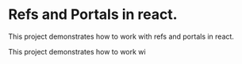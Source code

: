 # Refs and Portals in react.
This project demonstrates how to work with refs and portals in react.

This project demonstrates how to work wi